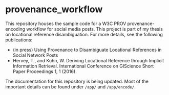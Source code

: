 # provenance_workflow

This repository houses the sample code for a W3C PROV provenance-encoding workflow for social media posts. 
This project is part of my thesis on locational reference disambiguation. For more details, see the following publications:
- (in press) Using Provenance to Disambiguate Locational References in Social Network Posts
- Hervey, T., and Kuhn, W. Deriving Locational Reference through Implicit Information Retrieval. International
Conference on GIScience Short Paper Proceedings 1, 1 (2016).

The documentation for this repository is being updated. Most of the important details can be found under `/app/` and `/app/encode/`.
